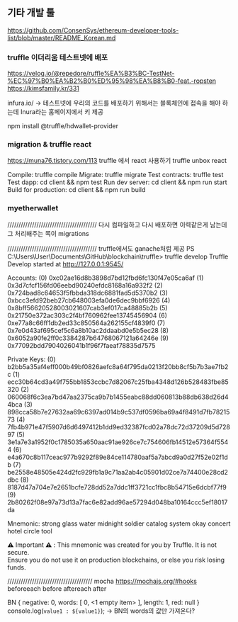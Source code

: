 ## 기타 개발 툴
https://github.com/ConsenSys/ethereum-developer-tools-list/blob/master/README_Korean.md

### truffle 이더리움 테스트넷에 배포
https://velog.io/@repedore/ruffle%EA%B3%BC-TestNet-%EC%97%B0%EA%B2%B0%ED%95%98%EA%B8%B0-feat.-ropsten
https://kimsfamily.kr/331

infura.io/ -> 테스트넷에 우리의 코드를 배포하기 위해서는 블록체인에 접속을 해야 하는데 Inura라는 홈페이지에서 키 제공

npm install @truffle/hdwallet-provider

### migration & truffle react
https://muna76.tistory.com/113
truffle 에서 react 사용하기
truffle unbox react

Compile:              truffle compile
Migrate:              truffle migrate
Test contracts:       truffle test
Test dapp:            cd client && npm test
Run dev server:       cd client && npm run start
Build for production: cd client && npm run build

### myetherwallet


////////////////////////////////////////
다시 컴파일하고 다시 배포하면 이력같은게 남는데 그 처리해주는 쪽이 migrations

////////////////////////////////////////
truffle에서도 ganache처럼 제공
PS C:\Users\User\Documents\GitHub\blockchain\truffle> truffle develop
Truffle Develop started at http://127.0.0.1:9545/

Accounts:
(0) 0xc02ae16d8b3898d7bd12fbd6fc130f47e05ca6af
(1) 0x3d7cfcf156fd06eebd90240efdc8168a16a932f2
(2) 0x724bad8c64653f5fbbda318dc6881fad5d5370b2
(3) 0xbcc3efd92beb27cb648003efa0de6dec9bbf6926
(4) 0x8bff56620528003021607cab3ef017ca48885b2b
(5) 0x21750e372ac303c2f4bf760962fee13745456904
(6) 0xe77a8c66ff1db2ed33c850564a262155cf4839f0
(7) 0x7e0d43af695cef5c6a8b10ac2ddaabd0e5b5ec28
(8) 0x6052a90fe2ff0c3384287b64768067121a64246e
(9) 0x77092bdd7904026041b1f96f7faeaf78835d7575

Private Keys:
(0) b2bb5a35af4eff000b49bf0826aefc8a64f795da0213f20bb8cf5b7b3ae7fb2c
(1) ecc30b64cd3a49f755bb1853ccbc7d82067c25fba4348d126b528483fbe85320
(2) 060068f6c3ea7bd47aa2375ca9b7b1455eabc88dd060813b88db638d26d44bca
(3) 898cca58b7e27632aa69c6397ad014b9c537df0596ba69a4f8491d7fb7821573
(4) 7fb4b971e47f5907d6d6497412b1dd9ed32387fcd02a78dc72d37209d5d72897
(5) 3e1a7e3a1952f0c1785035a650aac91ae926ce7c754606fb14512e57364f5544
(6) e4a670c8b117ceac977b9292f89e84ce114780aaf5a7abcd9a0d27f52e02f1db
(7) be2558e48505e424d2fc929fb1a9c71aa2ab4c05901d02ce7a74400e28cd2dbc
(8) 8187d47a704e7e2651bcfe728dd52a7ddc1ff3721cc1fbc8b54715e6dcbf77f9
(9) 2b80262f08e97a73d13a7fac6e82add96ae57294d048ba10164ccc5ef18017da

Mnemonic: strong glass water midnight soldier catalog system okay concert hotel circle tool

⚠️  Important ⚠️  : This mnemonic was created for you by Truffle. It is not secure.       
Ensure you do not use it on production blockchains, or else you risk losing funds. 

//////////////////////////////////////
mocha
https://mochajs.org/#hooks
beforeeach
before
aftereach
after

BN { negative: 0, words: [ 0, <1 empty item> ], length: 1, red: null }
console.log(`value1 : ${value1}`); -> BN의 words의 값만 가져온다?